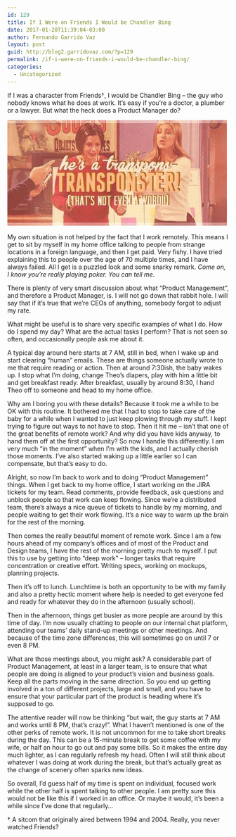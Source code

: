 ```yaml
---
id: 129
title: If I Were on Friends I Would be Chandler Bing
date: 2017-01-20T11:39:04-03:00
author: Fernando Garrido Vaz
layout: post
guid: http://blog2.garridovaz.com/?p=129
permalink: /if-i-were-on-friends-i-would-be-chandler-bing/
categories:
  - Uncategorized
---
```

If I was a character from Friends&#8224;, I would be Chandler Bing &#8211; the guy who nobody knows what he does at work. It&#8217;s easy if you&#8217;re a doctor, a plumber or a lawyer. But what the heck does a Product Manager do?

![What the heck is that?](/assets/uploads/2017/07/chandler_job.jpeg) 

My own situation is not helped by the fact that I work remotely. This means I get to sit by myself in my home office talking to people from strange locations in a foreign language, and then I get paid. Very fishy. I have tried explaining this to people over the age of 70 multiple times, and I have always failed. All I get is a puzzled look and some snarky remark. _Come on, I know you&#8217;re really playing poker. You can tell me._

There is plenty of very smart discussion about what &#8220;Product Management&#8221;, and therefore a Product Manager, is. I will not go down that rabbit hole. I will say that if it&#8217;s true that we&#8217;re CEOs of anything, somebody forgot to adjust my rate.

What might be useful is to share very specific examples of what I do. How do I spend my day? What are the actual tasks I perform? That is not seen so often, and occasionally people ask me about it.

A typical day around here starts at 7 AM, still in bed, when I wake up and start clearing &#8220;human&#8221; emails. These are things someone actually wrote to me that require reading or action. Then at around 7:30ish, the baby wakes up. I stop what I&#8217;m doing, change Theo&#8217;s diapers, play with him a little bit and get breakfast ready. After breakfast, usually by around 8:30, I hand Theo off to someone and head to my home office.

Why am I boring you with these details? Because it took me a while to be OK with this routine. It bothered me that I had to stop to take care of the baby for a while when I wanted to just keep plowing through my stuff. I kept trying to figure out ways to not have to stop. Then it hit me &#8211; isn&#8217;t that one of the great benefits of remote work? And why did you have kids anyway, to hand them off at the first opportunity? So now I handle this differently. I am very much &#8220;in the moment&#8221; when I&#8217;m with the kids, and I actually cherish those moments. I&#8217;ve also started waking up a little earlier so I can compensate, but that&#8217;s easy to do.

Alright, so now I&#8217;m back to work and to doing &#8220;Product Management&#8221; things. When I get back to my home office, I start working on the JIRA tickets for my team. Read comments, provide feedback, ask questions and unblock people so that work can keep flowing. Since we&#8217;re a distributed team, there&#8217;s always a nice queue of tickets to handle by my morning, and people waiting to get their work flowing. It&#8217;s a nice way to warm up the brain for the rest of the morning.

Then comes the really beautiful moment of remote work. Since I am a few hours ahead of my company&#8217;s offices and of most of the Product and Design teams, I have the rest of the morning pretty much to myself. I put this to use by getting into &#8220;deep work&#8221; &#8211; longer tasks that require concentration or creative effort. Writing specs, working on mockups, planning projects.

Then it&#8217;s off to lunch. Lunchtime is both an opportunity to be with my family and also a pretty hectic moment where help is needed to get everyone fed and ready for whatever they do in the afternoon (usually school).

Then in the afternoon, things get busier as more people are around by this time of day. I&#8217;m now usually chatting to people on our internal chat platform, attending our teams&#8217; daily stand-up meetings or other meetings. And because of the time zone differences, this will sometimes go on until 7 or even 8 PM.

What are those meetings about, you might ask? A considerable part of Product Management, at least in a larger team, is to ensure that what people are doing is aligned to your product&#8217;s vision and business goals. Keep all the parts moving in the same direction. So you end up getting involved in a ton of different projects, large and small, and you have to ensure that your particular part of the product is heading where it&#8217;s supposed to go.

The attentive reader will now be thinking &#8220;but wait, the guy starts at 7 AM and works until 8 PM, that&#8217;s crazy!&#8221;. What I haven&#8217;t mentioned is one of the other perks of remote work. It is not uncommon for me to take short breaks during the day. This can be a 15-minute break to get some coffee with my wife, or half an hour to go out and pay some bills. So it makes the entire day much lighter, as I can regularly refresh my head. Often I will still think about whatever I was doing at work during the break, but that&#8217;s actually great as the change of scenery often sparks new ideas.

So overall, I&#8217;d guess half of my time is spent on individual, focused work while the other half is spent talking to other people. I am pretty sure this would not be like this if I worked in an office. Or maybe it would, it&#8217;s been a while since I&#8217;ve done that regularly&#8230;

&#8224; A sitcom that originally aired between 1994 and 2004. Really, you never watched Friends?
